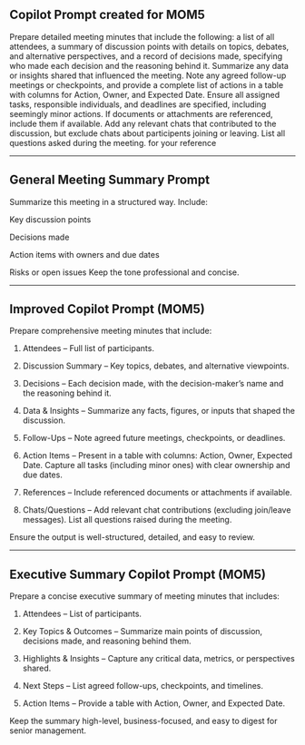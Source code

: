 Copilot Prompt created for MOM5
--------------------------------------------
Prepare detailed meeting minutes that include the following: a list of all attendees, a summary of discussion points with details on topics, debates, and alternative perspectives, and a record of decisions made, specifying who made each decision and the reasoning behind it. Summarize any data or insights shared that influenced the meeting. Note any agreed follow-up meetings or checkpoints, and provide a complete list of actions in a table with columns for Action, Owner, and Expected Date. Ensure all assigned tasks, responsible individuals, and deadlines are specified, including seemingly minor actions. If documents or attachments are referenced, include them if available. Add any relevant chats that contributed to the discussion, but exclude chats about participents joining or leaving. List all questions asked during the meeting.
for your reference

---------------------------------------------
General Meeting Summary Prompt
--------------------------------------------
Summarize this meeting in a structured way. Include:

Key discussion points

Decisions made

Action items with owners and due dates

Risks or open issues
Keep the tone professional and concise.

---------------------------------------------
Improved Copilot Prompt (MOM5)
--------------------------------------------

Prepare comprehensive meeting minutes that include:

1. Attendees – Full list of participants.

2. Discussion Summary – Key topics, debates, and alternative viewpoints.

3. Decisions – Each decision made, with the decision-maker’s name and the reasoning behind it.

3. Data & Insights – Summarize any facts, figures, or inputs that shaped the discussion.

4. Follow-Ups – Note agreed future meetings, checkpoints, or deadlines.

5. Action Items – Present in a table with columns: Action, Owner, Expected Date. Capture all tasks (including minor ones) with clear ownership and due dates.

6. References – Include referenced documents or attachments if available.

7. Chats/Questions – Add relevant chat contributions (excluding join/leave messages). List all questions raised during the meeting.

Ensure the output is well-structured, detailed, and easy to review.

---------------------------------------------
Executive Summary Copilot Prompt (MOM5)
--------------------------------------------


Prepare a concise executive summary of meeting minutes that includes:

1. Attendees – List of participants.

2. Key Topics & Outcomes – Summarize main points of discussion, decisions made, and reasoning behind them.

3. Highlights & Insights – Capture any critical data, metrics, or perspectives shared.

4. Next Steps – List agreed follow-ups, checkpoints, and timelines.

5. Action Items – Provide a table with Action, Owner, and Expected Date.

Keep the summary high-level, business-focused, and easy to digest for senior management.
